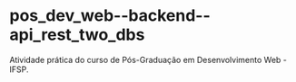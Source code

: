 # pos_dev_web--backend--api_rest_two_dbs
Atividade prática do curso de Pós-Graduação em Desenvolvimento Web - IFSP.
